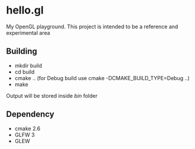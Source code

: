 # hello.gl

My OpenGL playground. This project is intended to be a reference and experimental area

## Building

* mkdir build
* cd build
* cmake .. (for Debug build use cmake -DCMAKE_BUILD_TYPE=Debug ..)
* make

Output will be stored inside *bin* folder

## Dependency

* cmake 2.6
* GLFW 3
* GLEW
